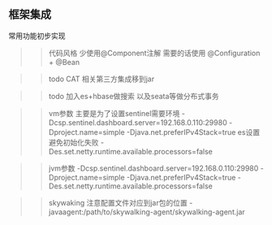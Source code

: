 

## 框架集成
常用功能初步实现

>>代码风格 少使用@Component注解
需要的话使用
@Configuration + @Bean


>>todo
CAT 相关第三方集成移到jar

>>todo
加入es+hbase做搜索
以及seata等做分布式事务

>>vm参数
主要是为了设置sentinel需要环境
-Dcsp.sentinel.dashboard.server=192.168.0.110:29980 
-Dproject.name=simple 
-Djava.net.preferIPv4Stack=true 
es设置避免初始化失败
-Des.set.netty.runtime.available.processors=false


>>jvm参数
-Dcsp.sentinel.dashboard.server=192.168.0.110:29980 -Dproject.name=simple -Djava.net.preferIPv4Stack=true -Des.set.netty.runtime.available.processors=false

>>skywaking
注意配置文件对应到jar包的位置
-javaagent:/path/to/skywalking-agent/skywalking-agent.jar
